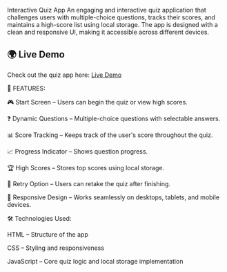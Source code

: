 Interactive Quiz App
An engaging and interactive quiz application that challenges users with multiple-choice questions, tracks their scores, and maintains a high-score list using local storage. The app is designed with a clean and responsive UI, making it accessible across different devices.

## 🌍 Live Demo  
Check out the quiz app here: [Live Demo](https://github.com/Nik258/Quiz-App.git)  

🚀 FEATURES:

🎮 Start Screen – Users can begin the quiz or view high scores.

❓ Dynamic Questions – Multiple-choice questions with selectable answers.

📊 Score Tracking – Keeps track of the user's score throughout the quiz.

📈 Progress Indicator – Shows question progress.

🏆 High Scores – Stores top scores using local storage.

🔄 Retry Option – Users can retake the quiz after finishing.

📱 Responsive Design – Works seamlessly on desktops, tablets, and mobile devices.

🛠️ Technologies Used:

HTML – Structure of the app

CSS – Styling and responsiveness

JavaScript – Core quiz logic and local storage implementation

